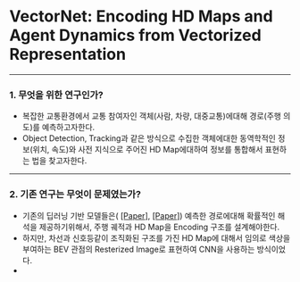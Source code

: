 # VectorNet: Encoding HD Maps and Agent Dynamics from Vectorized Representation

---

 ### 1. 무엇을 위한 연구인가?

 + 복잡한 교통환경에서 교통 참여자인 객체(사람, 차량, 대중교통)에대해 경로(주행 의도)를 예측하고자한다.
 + Object Detection, Tracking과 같은 방식으로 수집한 객체에대한 동역학적인 정보(위치, 속도)와 사전 지식으로 주어진 HD Map에대하여 정보를 통합해서 표현하는 법을 찾고자한다.

---

### 2. 기존 연구는 무엇이 문제였는가?
+ 기존의 딥러닝 기반 모델들은(  [[Paper]](https://proceedings.mlr.press/v87/casas18a.html), [[Paper]](https://ieeexplore.ieee.org/abstract/document/8793868)) 예측한 경로에대해 확률적인 해석을 제공하기위해서, 주행 궤적과 HD Map을 Encoding 구조를 설계해야한다.
+ 하지만, 차선과 신호등같이 조직화된 구조를 가진 HD Map에 대해서 임의로 색상을 부여하는 BEV 관점의 Resterized Image로 표현하여 CNN을 사용하는 방식이었다.
+ 
